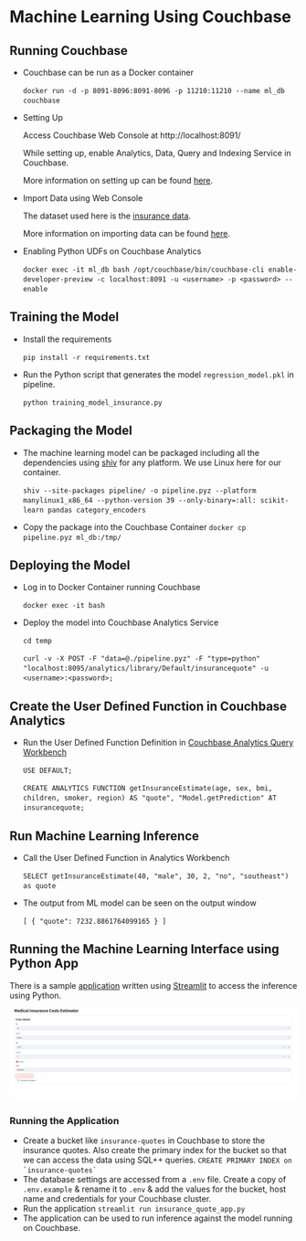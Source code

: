 # Machine Learning Using Couchbase

## Running Couchbase

- Couchbase can be run as a Docker container

  `docker run -d -p 8091-8096:8091-8096 -p 11210:11210 --name ml_db couchbase`

- Setting Up

  Access Couchbase Web Console at http://localhost:8091/

  While setting up, enable Analytics, Data, Query and Indexing Service in Couchbase.

  More information on setting up can be found [here](https://docs.couchbase.com/server/current/getting-started/do-a-quick-install.html).

- Import Data using Web Console

  The dataset used here is the [insurance data](https://github.com/stedy/Machine-Learning-with-R-datasets/blob/master/insurance.csv).

  More information on importing data can be found [here](https://docs.couchbase.com/server/current/manage/import-documents/import-documents.html).

- Enabling Python UDFs on Couchbase Analytics

  `docker exec -it ml_db bash /opt/couchbase/bin/couchbase-cli enable-developer-preview -c localhost:8091 -u <username> -p <password> --enable`

## Training the Model

- Install the requirements

  `pip install -r requirements.txt`

- Run the Python script that generates the model `regression_model.pkl` in pipeline.

  `python training_model_insurance.py`

## Packaging the Model

- The machine learning model can be packaged including all the dependencies using [shiv](https://github.com/linkedin/shiv) for any platform. We use Linux here for our container.

  `shiv --site-packages pipeline/ -o pipeline.pyz --platform manylinux1_x86_64 --python-version 39 --only-binary=:all: scikit-learn pandas category_encoders`

- Copy the package into the Couchbase Container
  `docker cp pipeline.pyz ml_db:/tmp/`

## Deploying the Model

- Log in to Docker Container running Couchbase

  `docker exec -it bash`

- Deploy the model into Couchbase Analytics Service

  `cd temp`

  `curl -v -X POST -F "data=@./pipeline.pyz" -F "type=python" "localhost:8095/analytics/library/Default/insurancequote" -u <username>:<password>;`

## Create the User Defined Function in Couchbase Analytics

- Run the User Defined Function Definition in [Couchbase Analytics Query Workbench](https://docs.couchbase.com/server/current/analytics/run-query.html)

  `USE DEFAULT;`

  `CREATE ANALYTICS FUNCTION getInsuranceEstimate(age, sex, bmi, children, smoker, region) AS "quote", "Model.getPrediction" AT insurancequote;`

## Run Machine Learning Inference

- Call the User Defined Function in Analytics Workbench

  `SELECT getInsuranceEstimate(40, "male", 30, 2, "no", "southeast") as quote`

- The output from ML model can be seen on the output window

  `[ { "quote": 7232.8861764099165 } ]`

## Running the Machine Learning Interface using Python App

There is a sample [application](insurance_quote_app.py) written using [Streamlit](https://streamlit.io/) to access the inference using Python.

![Screnshot of the application](screenshot.png "Application to interface with the ML model running on the Database")

### Running the Application

- Create a bucket like `insurance-quotes` in Couchbase to store the insurance quotes. Also create the primary index for the bucket so that we can access the data using SQL++ queries.
  `` CREATE PRIMARY INDEX on `insurance-quotes` ``
- The database settings are accessed from a `.env` file. Create a copy of `.env.example` & rename it to `.env` & add the values for the bucket, host name and credentials for your Couchbase cluster.
- Run the application
  `streamlit run insurance_quote_app.py`
- The application can be used to run inference against the model running on Couchbase.
